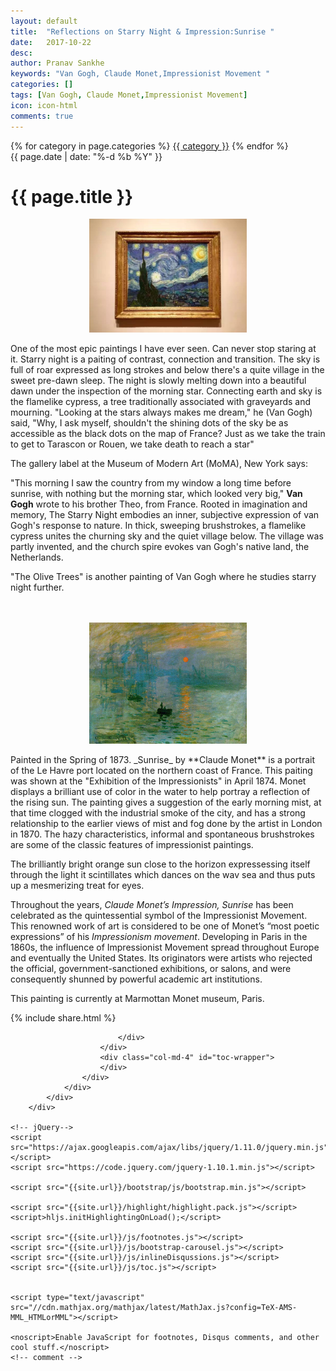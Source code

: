 ```yaml
---
layout: default
title:  "Reflections on Starry Night & Impression:Sunrise "
date:   2017-10-22
desc: 
author: Pranav Sankhe
keywords: "Van Gogh, Claude Monet,Impressionist Movement "
categories: []
tags: [Van Gogh, Claude Monet,Impressionist Movement]
icon: icon-html
comments: true
---
```


<div class="wrapper wrapper-content  animated fadeInRight article">
    <div class="row">
        <div class="col-lg-10 col-lg-offset-1">
            <div class="ibox">
                <div class="ibox-content">
                    <div class="pull-right">
                        {% for category in page.categories %}
                            <a class="btn btn-white btn-xs" href="{{ category | downcase | prepend: '/' | prepend: site.baseurl }}">{{ category }}</a>
                        {% endfor %}
                    </div>

<div class="text-center article-title">
                    <span class="text-muted"><i class="fa fa-clock-o"></i> {{ page.date | date: "%-d %b %Y" }}</span>
                        <h1>
                            {{ page.title }}
                        </h1>
                    </div>


<div style="display: flex; justify-content: center;">
<img src="https://raw.githubusercontent.com/sabSAThai/sabSAThai.github.io/master/static/assets/img/blog/paintings/starry_night.jpg" alt='The Starry Night'  width="50%" height="50%" align="middle">
</div>
<br>
One of the most epic paintings I have ever seen. Can never stop staring at it. Starry night is a paiting of contrast, connection and transition. The sky is full of roar expressed as long strokes and below there's a quite village in the sweet pre-dawn sleep. The night is slowly melting down into a beautiful dawn under the inspection of the morning star. Connecting earth and sky is the flamelike cypress, a tree traditionally associated with graveyards and mourning. 
"Looking at the stars always makes me dream," he (Van Gogh) said, "Why, I ask myself, shouldn't the shining dots of the sky be as accessible as the black dots on the map of France? Just as we take the train to get to Tarascon or Rouen, we take death to reach a star"    

The gallery label at the Museum of Modern Art (MoMA), New York says:

"This morning I saw the country from my window a long time before sunrise, with nothing but the morning star, which looked very big," **Van Gogh** wrote to his brother Theo, from France.
Rooted in imagination and memory, The Starry Night embodies an inner, subjective expression of van Gogh's response to nature. In thick, sweeping brushstrokes, a flamelike cypress unites the churning sky and the quiet village below. The village was partly invented, and the church spire evokes van Gogh's native land, the Netherlands.

"The Olive Trees" is another painting of Van Gogh where he studies starry night further.

<br>
<br>

<div style="display: flex; justify-content: center;">
<img src="https://raw.githubusercontent.com/sabSAThai/sabSAThai.github.io/master/static/assets/img/blog/paintings/Impression.jpg" alt='Impression, Sunrise'  width="50%" height="50%" align="middle">
</div>
<br>
Painted in the Spring of 1873. _Sunrise_ by **Claude Monet** is a portrait of the Le Havre port located on the northern coast of France. This paiting was shown at the "Exhibition of the Impressionists" in April 1874. Monet displays a brilliant use of color in the water to help portray a reflection of the rising sun. The painting gives a suggestion of the early morning mist, at that time clogged with the industrial smoke of the city, and has a strong relationship to the earlier views of mist and fog done by the artist in London in 1870. The hazy characteristics, informal and spontaneous brushstrokes are some of the classic features of impressionist paintings.   

The brilliantly bright orange sun close to the horizon expressessing itself through the light it scintillates which dances on the wav sea and thus puts up a mesmerizing treat for eyes. 

Throughout the years, _Claude Monet’s Impression, Sunrise_ has been celebrated as the quintessential symbol of the Impressionist Movement.  This renowned work of art is considered to be one of Monet’s “most poetic expressions” of his _Impressionism movement_. Developing in Paris in the 1860s, the influence of Impressionist Movement spread throughout Europe and eventually the United States. Its originators were artists who rejected the official, government-sanctioned exhibitions, or salons, and were consequently shunned by powerful academic art institutions. 

This painting is currently at Marmottan Monet museum, Paris.  






<div class="row">
                        <div class="col-lg-12">
                            <!-- share -->
                            {% include share.html %}
                            <br>
						<div id="disqus_thread"></div>

<script src="https://ajax.googleapis.com/ajax/libs/jquery/1.11.0/jquery.min.js"></script>
<script src="https://code.jquery.com/jquery-1.10.1.min.js"></script>

<script src="{{site.url}}/js/inlineDisqussions.js"></script>
<script src="{{site.url}}/js/disqus.js"></script>
                            </div>
                        </div>
                        <div class="col-md-4" id="toc-wrapper">
                        </div>
                    </div>
                </div>
            </div>
        </div>

    <!-- jQuery-->
    <script src="https://ajax.googleapis.com/ajax/libs/jquery/1.11.0/jquery.min.js"></script>
    <script src="https://code.jquery.com/jquery-1.10.1.min.js"></script>

    <script src="{{site.url}}/bootstrap/js/bootstrap.min.js"></script>

    <script src="{{site.url}}/highlight/highlight.pack.js"></script>
    <script>hljs.initHighlightingOnLoad();</script>

    <script src="{{site.url}}/js/footnotes.js"></script>
    <script src="{{site.url}}/js/bootstrap-carousel.js"></script>
    <script src="{{site.url}}/js/inlineDisqussions.js"></script>
    <script src="{{site.url}}/js/toc.js"></script>


    <script type="text/javascript" src="//cdn.mathjax.org/mathjax/latest/MathJax.js?config=TeX-AMS-MML_HTMLorMML"></script>

    <noscript>Enable JavaScript for footnotes, Disqus comments, and other cool stuff.</noscript>
    <!-- comment -->

</div>
</div>
</div>
</div>
</div>
</div>

</div>
